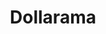 ---
title: "Dollarama"
url: /trois-rivieres/dollarama-boulevard-sainte-madeleine/
shop: Kramladen
---